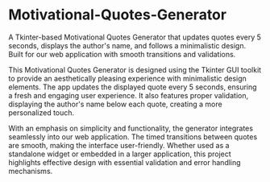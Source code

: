 # Motivational-Quotes-Generator
A Tkinter-based Motivational Quotes Generator that updates quotes every 5 seconds, displays the author's name, and follows a minimalistic design. Built for our web application with smooth transitions and validations.

This Motivational Quotes Generator is designed using the Tkinter GUI toolkit to provide an aesthetically pleasing experience with minimalistic design elements. The app updates the displayed quote every 5 seconds, ensuring a fresh and engaging user experience. It also features proper validation, displaying the author's name below each quote, creating a more personalized touch.

With an emphasis on simplicity and functionality, the generator integrates seamlessly into our web application. The timed transitions between quotes are smooth, making the interface user-friendly. Whether used as a standalone widget or embedded in a larger application, this project highlights effective design with essential validation and error handling mechanisms.
